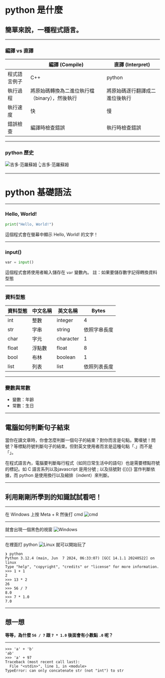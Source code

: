 # python 是什麼

## 簡單來說，一種程式語言。

---

### 編譯 vs 直譯


|  | 編譯 (Compile) | 直譯 (Interpret) |
| --- | --- | ------ |
| 程式語言例子 | C++ | python |
| 執行過程 | 將原始碼轉換為二進位執行檔（binary），然後執行 | 將原始碼逐行翻譯成二進位後執行 |
| 執行速度 | 快 | 慢 |
| 錯誤檢查 | 編譯時檢查錯誤 | 執行時檢查錯誤 |

---

### python 歷史

![吉多·范羅蘇姆](https://gvanrossum.github.io/images/guido-headshot-2019.jpg)
👆吉多·范羅蘇姆

---

# python 基礎語法

---

### Hello, World!

```python
print("Hello, World!")
```

這個程式會在螢幕中顯示 Hello, World! 的文字！

---

### input()


```python
var = input()
```
這個程式會將使用者輸入儲存在 `var` 變數內。
註：如果要儲存數字記得轉換資料型態

---

### 資料型態


| 資料型態 | 中文名稱 | 英文名稱 | Bytes |
| --- | --- | --- | --- |
| int | 整數 | integer | 4 |
| str | 字串 | string | 依照字串長度 |
| char | 字元 | character | 1 |
| float | 浮點數 | float | 8 |
| bool | 布林 | boolean | 1 |
| list | 列表 | list | 依照列表長度 |

---

### 變數與常數

* 變數：年齡
* 常數：生日

---

## 電腦如何判斷句子結束

當你在讀文章時，你會怎麼判斷一個句子的結束？對你而言是句點。驚嘆號！問號？等標點符號判斷句子的結束。但對英文使用者而言是這種句點「.」而不是「」。

在程式語言內，電腦要判斷每行程式（如同日常生活中的語句）也是需要標點符號的標記。如 C 語言系列以及javascript 是用分號 ; 以及括號對 {[()]} 當作判斷依據，而 python 是使用換行以及縮排（indent）來判斷。

---

## 利用剛剛所學到的知識試試看吧！

---


在 Windows 上按 Meta + R 然後打 cmd
![cmd](https://external-content.duckduckgo.com/iu/?u=https%3A%2F%2Fwww.leskompi.com%2Fwp-content%2Fuploads%2F2020%2F05%2FCMD-di-Windows-Run.png&f=1&nofb=1&ipt=d28d2fbd652af8a5cc815752b2e9b68a85d05573fa299dec7123f93bce7dd7c2&ipo=images)

---

就會出現一個黑色的視窗
![Windows](https://i.imgur.com/whoOw8Y.png)

---

在裡面打 python
![Linux](https://i.imgur.com/TPeKBNy.png)
就可以開始玩了

```
❯ python
Python 3.12.4 (main, Jun  7 2024, 06:33:07) [GCC 14.1.1 20240522] on linux
Type "help", "copyright", "credits" or "license" for more information.
>>> 1 + 1
2
>>> 13 * 2
26
>>> 56 / 7
8.0
>>> 7 * 1.0
7.0
```

---

## 想一想
**等等，為什麼 `56 / 7` 跟 `7 * 1.0` 後面會有小數點 `.0` 呢？**

---

```
>>> 'a' + 'b'
'ab'
>>> 'a' + 97
Traceback (most recent call last):
  File "<stdin>", line 1, in <module>
TypeError: can only concatenate str (not "int") to str

```
